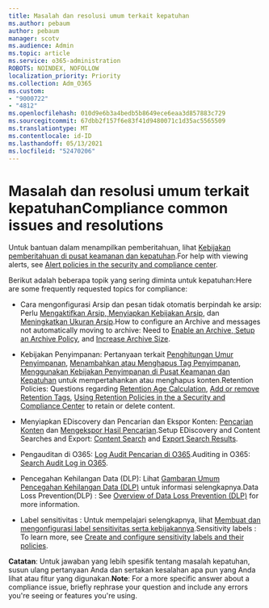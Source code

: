 ```yaml
---
title: Masalah dan resolusi umum terkait kepatuhan
ms.author: pebaum
author: pebaum
manager: scotv
ms.audience: Admin
ms.topic: article
ms.service: o365-administration
ROBOTS: NOINDEX, NOFOLLOW
localization_priority: Priority
ms.collection: Adm_O365
ms.custom:
- "9000722"
- "4812"
ms.openlocfilehash: 010d9e6b3a4bedb5b8649ece6eaa3d857883c729
ms.sourcegitcommit: 67dbb2f157f6e83f41d9480071c1d35ac5565509
ms.translationtype: MT
ms.contentlocale: id-ID
ms.lasthandoff: 05/13/2021
ms.locfileid: "52470206"
---
```

# <a name="compliance-common-issues-and-resolutions"></a><span data-ttu-id="1673c-102">Masalah dan resolusi umum terkait kepatuhan</span><span class="sxs-lookup"><span data-stu-id="1673c-102">Compliance common issues and resolutions</span></span>

<span data-ttu-id="1673c-103">Untuk bantuan dalam menampilkan pemberitahuan, lihat [Kebijakan pemberitahuan di pusat keamanan dan kepatuhan](/microsoft-365/compliance/alert-policies.md).</span><span class="sxs-lookup"><span data-stu-id="1673c-103">For help with viewing alerts, see [Alert policies in the security and compliance center](/microsoft-365/compliance/alert-policies.md).</span></span>

<span data-ttu-id="1673c-104">Berikut adalah beberapa topik yang sering diminta untuk kepatuhan:</span><span class="sxs-lookup"><span data-stu-id="1673c-104">Here are some frequently requested topics for compliance:</span></span>

- <span data-ttu-id="1673c-105">Cara mengonfigurasi Arsip dan pesan tidak otomatis berpindah ke arsip: Perlu [Mengaktifkan Arsip, Menyiapkan Kebijakan Arsip](/microsoft-365/compliance/enable-archive-mailboxes.md), dan [Meningkatkan Ukuran Arsip](/microsoft-365/compliance/enable-unlimited-archiving.md).</span><span class="sxs-lookup"><span data-stu-id="1673c-105">How to configure an Archive and messages not automatically moving to archive: Need to [Enable an Archive, Setup an Archive Policy](/microsoft-365/compliance/enable-archive-mailboxes.md), and [Increase Archive Size](/microsoft-365/compliance/enable-unlimited-archiving.md).</span></span>

- <span data-ttu-id="1673c-106">Kebijakan Penyimpanan: Pertanyaan terkait [Penghitungan Umur Penyimpanan](/exchange/security-and-compliance/messaging-records-management/retention-age.md), [Menambahkan atau Menghapus Tag Penyimpanan](/exchange/security-and-compliance/messaging-records-management/add-or-remove-retention-tags.md), [Menggunakan Kebijakan Penyimpanan di Pusat Keamanan dan Kepatuhan](/microsoft-365/compliance/retention-policies.md) untuk mempertahankan atau menghapus konten.</span><span class="sxs-lookup"><span data-stu-id="1673c-106">Retention Policies: Questions regarding [Retention Age Calculation](/exchange/security-and-compliance/messaging-records-management/retention-age.md), [Add or remove Retention Tags](/exchange/security-and-compliance/messaging-records-management/add-or-remove-retention-tags.md), [Using Retention Policies in the a Security and Compliance Center](/microsoft-365/compliance/retention-policies.md) to retain or delete content.</span></span>

- <span data-ttu-id="1673c-107">Menyiapkan EDiscovery dan Pencarian dan Ekspor Konten: [Pencarian Konten](/microsoft-365/compliance/search-for-content.md) dan [Mengekspor Hasil Pencarian](/microsoft-365/compliance/export-search-results.md).</span><span class="sxs-lookup"><span data-stu-id="1673c-107">Setup EDiscovery and Content Searches and Export: [Content Search](/microsoft-365/compliance/search-for-content.md) and [Export Search Results](/microsoft-365/compliance/export-search-results.md).</span></span>

- <span data-ttu-id="1673c-108">Pengauditan di O365: [Log Audit Pencarian di O365](/microsoft-365/compliance/search-the-audit-log-in-security-and-compliance.md).</span><span class="sxs-lookup"><span data-stu-id="1673c-108">Auditing in O365: [Search Audit Log in O365](/microsoft-365/compliance/search-the-audit-log-in-security-and-compliance.md).</span></span>

- <span data-ttu-id="1673c-109">Pencegahan Kehilangan Data (DLP): Lihat [Gambaran Umum Pencegahan Kehilangan Data (DLP)](/microsoft-365/compliance/data-loss-prevention-policies.md) untuk informasi selengkapnya.</span><span class="sxs-lookup"><span data-stu-id="1673c-109">Data Loss Prevention(DLP) : See [Overview of Data Loss Prevention (DLP)](/microsoft-365/compliance/data-loss-prevention-policies.md) for more information.</span></span>
 
- <span data-ttu-id="1673c-110">Label sensitivitas : Untuk mempelajari selengkapnya, lihat [Membuat dan mengonfigurasi label sensitivitas serta kebijakannya](/microsoft-365/compliance/create-sensitivity-labels.md).</span><span class="sxs-lookup"><span data-stu-id="1673c-110">Sensitivity labels : To learn more, see [Create and configure sensitivity labels and their policies](/microsoft-365/compliance/create-sensitivity-labels.md).</span></span>

<span data-ttu-id="1673c-111">**Catatan**: Untuk jawaban yang lebih spesifik tentang masalah kepatuhan, susun ulang pertanyaan Anda dan sertakan kesalahan apa pun yang Anda lihat atau fitur yang digunakan.</span><span class="sxs-lookup"><span data-stu-id="1673c-111">**Note**: For a more specific answer about a compliance issue, briefly rephrase your question and include any errors you're seeing or features you're using.</span></span>
